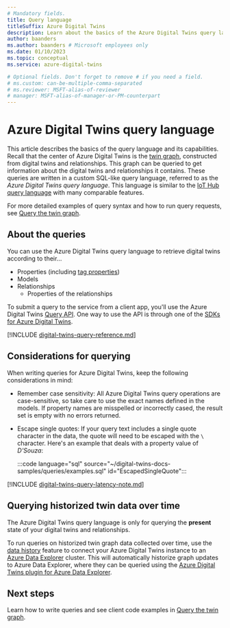 ```yaml
---
# Mandatory fields.
title: Query language
titleSuffix: Azure Digital Twins
description: Learn about the basics of the Azure Digital Twins query language.
author: baanders
ms.author: baanders # Microsoft employees only
ms.date: 01/10/2023
ms.topic: conceptual
ms.service: azure-digital-twins

# Optional fields. Don't forget to remove # if you need a field.
# ms.custom: can-be-multiple-comma-separated
# ms.reviewer: MSFT-alias-of-reviewer
# manager: MSFT-alias-of-manager-or-PM-counterpart
---
```


# Azure Digital Twins query language

This article describes the basics of the query language and its capabilities. Recall that the center of Azure Digital Twins is the [twin graph](concepts-twins-graph.md), constructed from digital twins and relationships. This graph can be queried to get information about the digital twins and relationships it contains. These queries are written in a custom SQL-like query language, referred to as the *Azure Digital Twins query language*. This language is similar to the [IoT Hub query language](../iot-hub/iot-hub-devguide-query-language.md) with many comparable features.

For more detailed examples of query syntax and how to run query requests, see [Query the twin graph](how-to-query-graph.md).

## About the queries

You can use the Azure Digital Twins query language to retrieve digital twins according to their...
* Properties (including [tag properties](how-to-use-tags.md))
* Models
* Relationships
  - Properties of the relationships

To submit a query to the service from a client app, you'll use the Azure Digital Twins [Query API](/rest/api/digital-twins/dataplane/query). One way to use the API is through one of the [SDKs for Azure Digital Twins](concepts-apis-sdks.md#data-plane-apis).

[!INCLUDE [digital-twins-query-reference.md](../../includes/digital-twins-query-reference.md)]

## Considerations for querying

When writing queries for Azure Digital Twins, keep the following considerations in mind:
* Remember case sensitivity: All Azure Digital Twins query operations are case-sensitive, so take care to use the exact names defined in the models. If property names are misspelled or incorrectly cased, the result set is empty with no errors returned.
* Escape single quotes: If your query text includes a single quote character in the data, the quote will need to be escaped with the `\` character. Here's an example that deals with a property value of *D'Souza*:

  :::code language="sql" source="~/digital-twins-docs-samples/queries/examples.sql" id="EscapedSingleQuote":::

[!INCLUDE [digital-twins-query-latency-note.md](../../includes/digital-twins-query-latency-note.md)]

## Querying historized twin data over time

The Azure Digital Twins query language is only for querying the **present** state of your digital twins and relationships.

To run queries on historized twin graph data collected over time, use the [data history](concepts-data-history.md) feature to connect your Azure Digital Twins instance to an [Azure Data Explorer](/azure/data-explorer/data-explorer-overview) cluster. This will automatically historize graph updates to Azure Data Explorer, where they can be queried using the [Azure Digital Twins plugin for Azure Data Explorer](concepts-data-explorer-plugin.md).

## Next steps

Learn how to write queries and see client code examples in [Query the twin graph](how-to-query-graph.md).
